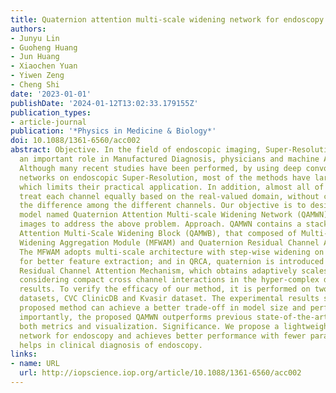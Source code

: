 ```yaml
---
title: Quaternion attention multi-scale widening network for endoscopy image super-resolution
authors:
- Junyu Lin
- Guoheng Huang
- Jun Huang
- Xiaochen Yuan
- Yiwen Zeng
- Cheng Shi
date: '2023-01-01'
publishDate: '2024-01-12T13:02:33.179155Z'
publication_types:
- article-journal
publication: '*Physics in Medicine & Biology*'
doi: 10.1088/1361-6560/acc002
abstract: Objective. In the field of endoscopic imaging, Super-Resolution (SR) plays
  an important role in Manufactured Diagnosis, physicians and machine Automatic Diagnosis.
  Although many recent studies have been performed, by using deep convolutional neural
  networks on endoscopic Super-Resolution, most of the methods have large parameters,
  which limits their practical application. In addition, almost all of these methods
  treat each channel equally based on the real-valued domain, without considering
  the difference among the different channels. Our objective is to design a super-resolution
  model named Quaternion Attention Multi-scale Widening Network (QAMWN) for endoscopy
  images to address the above problem. Approach. QAMWN contains a stacked Quaternion
  Attention Multi-Scale Widening Block (QAMWB), that composed of Multi-Scale Feature
  Widening Aggregation Module (MFWAM) and Quaternion Residual Channel Attention (QRCA).
  The MFWAM adopts multi-scale architecture with step-wise widening on feature channels
  for better feature extraction; and in QRCA, quaternion is introduced to construct
  Residual Channel Attention Mechanism, which obtains adaptively scales features by
  considering compact cross channel interactions in the hyper-complex domain. Main
  results. To verify the efficacy of our method, it is performed on two public endoscopic
  datasets, CVC ClinicDB and Kvasir dataset. The experimental results show that our
  proposed method can achieve a better trade-off in model size and performance. More
  importantly, the proposed QAMWN outperforms previous state-of-the-art methods in
  both metrics and visualization. Significance. We propose a lightweight super-resolution
  network for endoscopy and achieves better performance with fewer parameters, which
  helps in clinical diagnosis of endoscopy.
links:
- name: URL
  url: http://iopscience.iop.org/article/10.1088/1361-6560/acc002
---
```

